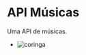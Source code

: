 # API Músicas

Uma API de músicas.

- <img src="https://rollingstone.com.br/media/_versions/coringa_heath_ledger_reproducao_widelg.jpg" alt="coringa">
